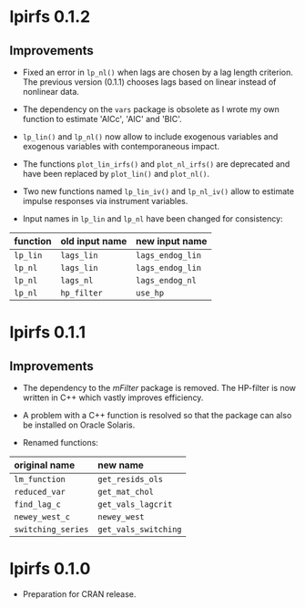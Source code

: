 # lpirfs 0.1.2
## Improvements

* Fixed an error in `lp_nl()` when lags are chosen by a lag length criterion. 
  The previous version (0.1.1) chooses lags based on linear instead of 
  nonlinear data.

* The dependency on the `vars` package is obsolete as I wrote my own function to estimate
  'AICc', 'AIC' and 'BIC'. 

* `lp_lin()` and `lp_nl()` now allow to include exogenous variables and exogenous variables
  with contemporaneous impact. 

* The functions `plot_lin_irfs()` and `plot_nl_irfs()` are deprecated and have been 
  replaced by `plot_lin()` and `plot_nl()`.

* Two new functions named `lp_lin_iv()` and `lp_nl_iv()` allow to estimate 
  impulse responses via instrument variables.

* Input names in `lp_lin` and `lp_nl` have been changed for consistency:

function | old input name | new input name
:--------|:-------------  |:------------- 
`lp_lin` | `lags_lin`     | `lags_endog_lin`
`lp_nl`  | `lags_lin`     | `lags_endog_lin`
`lp_nl`  | `lags_nl`      | `lags_endog_nl`
`lp_nl`  | `hp_filter`    | `use_hp`



# lpirfs 0.1.1
## Improvements

* The dependency to the *mFilter* package is removed.  The HP-filter is now written in C++ which 
vastly improves efficiency. 

* A problem with a C++ function is resolved so that the package can also be installed on Oracle Solaris. 

* Renamed functions:

original name | new name |
:--------|:------------- 
`lm_function`       | `get_resids_ols` 
`reduced_var`       | `get_mat_chol`
`find_lag_c`        | `get_vals_lagcrit`
`newey_west_c`      | `newey_west`
`switching_series`  | `get_vals_switching`
 

# lpirfs 0.1.0
* Preparation for CRAN release.
